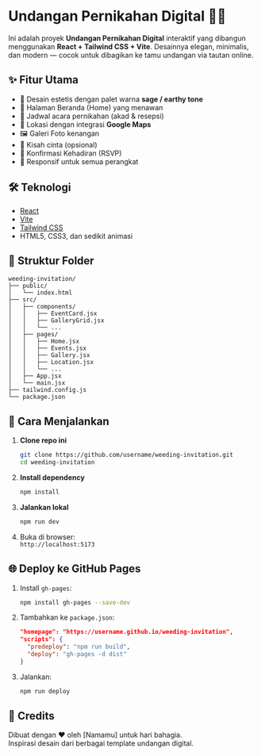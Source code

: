 # Undangan Pernikahan Digital 🎉💍

Ini adalah proyek **Undangan Pernikahan Digital** interaktif yang dibangun menggunakan **React + Tailwind CSS + Vite**. Desainnya elegan, minimalis, dan modern — cocok untuk dibagikan ke tamu undangan via tautan online.

## ✨ Fitur Utama

- 🎨 Desain estetis dengan palet warna **sage / earthy tone**
- 💍 Halaman Beranda (Home) yang menawan
- 📅 Jadwal acara pernikahan (akad & resepsi)
- 📍 Lokasi dengan integrasi **Google Maps**
- 🖼️ Galeri Foto kenangan
- 📖 Kisah cinta (opsional)
- 💬 Konfirmasi Kehadiran (RSVP)
- 📱 Responsif untuk semua perangkat

## 🛠️ Teknologi

- [React](https://reactjs.org/)
- [Vite](https://vitejs.dev/)
- [Tailwind CSS](https://tailwindcss.com/)
- HTML5, CSS3, dan sedikit animasi

## 📁 Struktur Folder

```
weeding-invitation/
├── public/
│   └── index.html
├── src/
│   ├── components/
│   │   ├── EventCard.jsx
│   │   ├── GalleryGrid.jsx
│   │   └── ...
│   ├── pages/
│   │   ├── Home.jsx
│   │   ├── Events.jsx
│   │   ├── Gallery.jsx
│   │   ├── Location.jsx
│   │   └── ...
│   ├── App.jsx
│   └── main.jsx
├── tailwind.config.js
└── package.json
```

## 🚀 Cara Menjalankan

1. **Clone repo ini**  
   ```bash
   git clone https://github.com/username/weeding-invitation.git
   cd weeding-invitation
   ```

2. **Install dependency**  
   ```bash
   npm install
   ```

3. **Jalankan lokal**  
   ```bash
   npm run dev
   ```

4. Buka di browser:  
   `http://localhost:5173`

## 🌐 Deploy ke GitHub Pages

1. Install `gh-pages`:  
   ```bash
   npm install gh-pages --save-dev
   ```

2. Tambahkan ke `package.json`:
   ```json
   "homepage": "https://username.github.io/weeding-invitation",
   "scripts": {
     "predeploy": "npm run build",
     "deploy": "gh-pages -d dist"
   }
   ```

3. Jalankan:
   ```bash
   npm run deploy
   ```

## 📌 Credits

Dibuat dengan ❤️ oleh [Namamu] untuk hari bahagia.  
Inspirasi desain dari berbagai template undangan digital.
